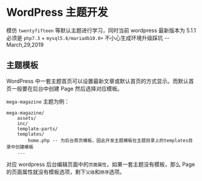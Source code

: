 # WordPress 主题开发 #
模仿 `twentyfifteen` 等默认主题进行学习，同时当前 wordpress 最新版本为 5.1.1 必须是 `php7.3` + `mysql5.6/mariadb10.0+` 不小心生成环境升级踩坑 -- March,29,2019

## 主题模板 ##
WordPress 中一套主题首页可以设置最新文章或默认首页的方式显示。而默认首页一般要在后台中创建 Page 然后选择对应模板。

`mega-magazine` 主题为例：

	mega-magazine/
		assets/
		inc/
		template-parts/
		templates/
			home.php -- 为后台首页模板，因此开发主题模板在主题目录上的templates目录中创建模板
		... 

对应 wordpress 后台编辑页面中的`页面属性`，如果一套主题没有模板，那么 Page 的页面属性就没有模板选项，剩下`父级`和`排序`选项。
